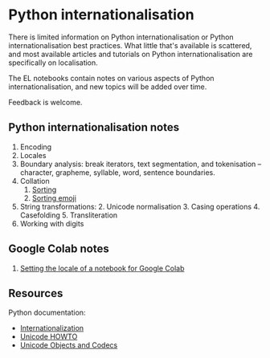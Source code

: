 # Python internationalisation

There is limited information on Python internationalisation or Python internationalisation best practices. What little that's available is scattered, and most available articles and tutorials on Python internationalisation are specifically on localisation.

The EL notebooks contain notes on various aspects of Python internationalisation, and new topics will be added over time.

Feedback is welcome.
## Python internationalisation notes

1. Encoding 
2. Locales
3. Boundary analysis: break iterators, text segmentation, and tokenisation &ndash; character, grapheme, syllable, word, sentence boundaries.
4. Collation
    1. [Sorting](https://github.com/enabling-languages/python-i18n/blob/main/notebooks/Collation.ipynb)
    2. [Sorting emoji](https://github.com/enabling-languages/python-i18n/blob/main/notebooks/Sorting_emoji.ipynb)
5. String transformations:
    2. Unicode normalisation
    3. Casing operations
    4. Casefolding
    5. Transliteration
6. Working with digits

## Google Colab notes

1. [Setting the locale of a notebook for Google Colab](https://github.com/enabling-languages/python-i18n/blob/main/colab/locale_module_colab.ipynb)

## Resources

Python documentation: 

* [Internationalization](https://docs.python.org/3/library/i18n.html)
* [Unicode HOWTO](https://docs.python.org/3/howto/unicode.html)
* [Unicode Objects and Codecs](https://docs.python.org/3/c-api/unicode.html)
